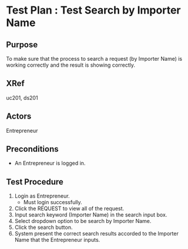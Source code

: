 Test Plan : Test Search by Importer Name
========================================

## Purpose

To make sure that the process to search a request (by Importer Name) is working correctly and the result is showing correctly.

## XRef

uc201, ds201

## Actors

Entrepreneur

## Preconditions

* An Entrepreneur is logged in.

## Test Procedure

1. Login as Entrepreneur.
	* Must login successfully.
2. Click the REQUEST to view all of the request.
3. Input search keyword (Importer Name) in the search input box.
4. Select dropdown option to be search by Importer Name.
5. Click the search button.
6. System present the correct search results accorded to the Importer Name that the Entrepreneur inputs.
